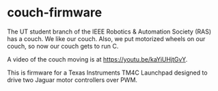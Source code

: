 # couch-firmware

The UT student branch of the IEEE Robotics & Automation Society (RAS) has a couch. We like our couch. Also, we put motorized wheels on our couch, so now our couch gets to run C.

A video of the couch moving is at https://youtu.be/kaYiUHjtGvY.

This is firmware for a Texas Instruments TM4C Launchpad designed to drive two Jaguar motor controllers over PWM.
